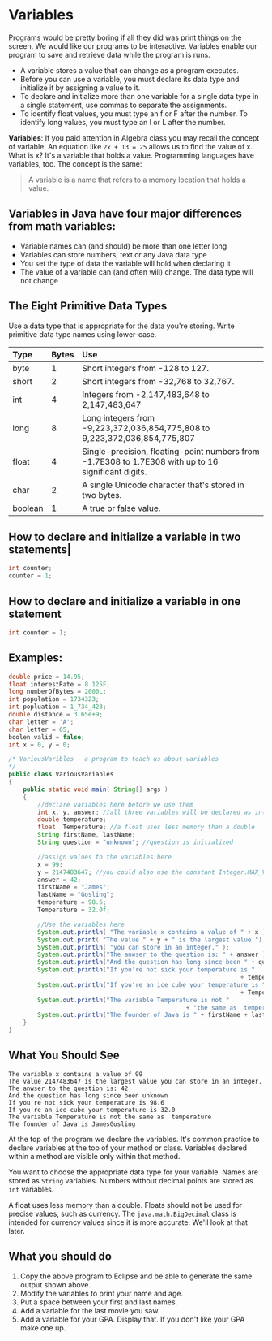 # Variables

Programs would be pretty boring if all they did was print things on the screen. We would like our programs to be interactive. Variables enable our program to save and retrieve data while the program is runs.

* A variable stores a value that can change as a program executes.
* Before you can use a variable, you must declare its data type and initialize it by assigning a value to it.
* To declare and initialize more than one variable for a single data type in a single statement, use commas to separate the assignments.
* To identify float values, you must type an f or F after the number. To identify long values, you must type an l or L after the number.

**Variables**: If you paid attention in Algebra class you may recall the concept of variable. An equation like `2x + 13 = 25` allows us to find the value of x. What is x? It's a variable that holds a value. Programming languages have variables, too. The concept is the same:

> A variable is a name that refers to a memory location that holds a value.

## Variables in Java have four major differences from math variables:

* Variable names can \(and should\) be more than one letter long
* Variables can store numbers, text or any Java data type
* You set the type of data the variable will hold when declaring it
* The value of a variable can \(and often will\) change. The data type will not change

## The Eight Primitive Data Types

Use a data type that is appropriate for the data you're storing. Write primitive data type names using lower-case.

| Type | Bytes | Use |
| :--- | :--- | :--- |
| byte | 1 | Short integers from -128 to 127. |
| short | 2 | Short integers from -32,768 to 32,767. |
| int | 4 | Integers from -2,147,483,648 to 2,147,483,647 |
| long | 8 | Long integers from -9,223,372,036,854,775,808 to 9,223,372,036,854,775,807 |
| float | 4 | Single-precision, floating-point numbers from -1.7E308 to 1.7E308 with up to 16 significant digits. |
| char | 2 | A single Unicode character that's stored in two bytes. |
| boolean | 1 | A true or false value. |

## How to declare and initialize a variable in two statements\|

```java
int counter;
counter = 1;
```

## How to declare and initialize a variable in one statement

```java
int counter = 1;
```

## Examples:

```java
double price = 14.95;
float interestRate = 8.125F;
long numberOfBytes = 2000L;
int population = 1734323;
int popluation = 1_734_423;
double distance = 3.65e+9;
char letter = 'A';
char letter = 65;
boolen valid = false;
int x = 0, y = 0;
```

```java
/* VariousVaribles - a program to teach us about variables
*/
public class VariousVariables
{
    public static void main( String[] args )
    {
        //declare variables here before we use them
        int x, y, answer; //all three variables will be declared as integers
        double temperature;
        float  Temperature; //a float uses less memory than a double
        String firstName, lastName;
        String question = "unknown"; //question is initialized

        //assign values to the variables here
        x = 99;
        y = 2147483647; //you could also use the constant Integer.MAX_VALUE
        answer = 42;
        firstName = "James";
        lastName = "Gosling";
        temperature = 98.6;
        Temperature = 32.0f;

        //Use the variables here
        System.out.println( "The variable x contains a value of " + x );
        System.out.print( "The value " + y + " is the largest value ");
        System.out.println( "you can store in an integer." );
        System.out.println("The anwser to the question is: " + answer );
        System.out.println("And the question has long since been " + question);
        System.out.println("If you're not sick your temperature is " 
                                                                + temperature);
        System.out.println("If you're an ice cube your temperature is " 
                                                                + Temperature);
        System.out.println("The variable Temperature is not "
                                                 + "the same as  temperature");
        System.out.println("The founder of Java is " + firstName + lastName );
    }
}
```

## What You Should See

```text
The variable x contains a value of 99
The value 2147483647 is the largest value you can store in an integer.
The anwser to the question is: 42
And the question has long since been unknown
If you're not sick your temperature is 98.6
If you're an ice cube your temperature is 32.0
The variable Temperature is not the same as  temperature
The founder of Java is JamesGosling
```

At the top of the program we declare the variables. It's common practice to declare variables at the top of your method or class. Variables declared within a method are visible only within that method.

You want to choose the appropriate data type for your variable. Names are stored as `String` variables. Numbers without decimal points are stored as `int` variables.

A float uses less memory than a double. Floats should not be used for precise values, such as currency. The `java.math.BigDecimal` class is intended for currency values since it is more accurate. We'll look at that later.

## What you should do

1. Copy the above program to Eclipse and be able to generate the same output shown above. 
2. Modify the variables to print your name and age. 
3. Put a space between your first and last names.
4. Add a variable for the last movie you saw. 
5. Add a variable for your GPA. Display that. If you don't like your GPA make one up.

